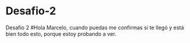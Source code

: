 # Desafio-2
Desafio 2
#Hola Marcelo, cuando puedas me confirmas si te llegó y está bien todo esto, porque estoy probando a ver.
